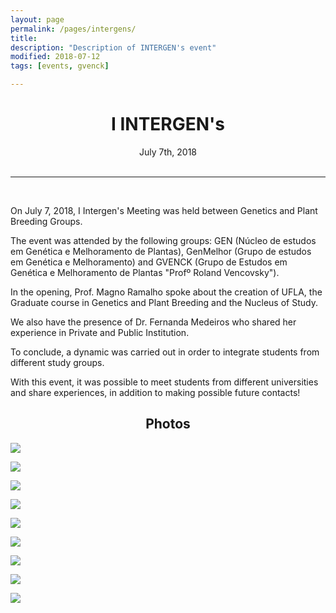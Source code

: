 ```yaml
---
layout: page
permalink: /pages/intergens/
title: 
description: "Description of INTERGEN's event"
modified: 2018-07-12
tags: [events, gvenck]

---
```


<center><h1>I INTERGEN's</h1>
July 7th, 2018
<br>
<br>
<hr>
</center>

<br>

On July 7, 2018, I Intergen's Meeting was held between Genetics and Plant Breeding Groups.  

 The event was attended by the following groups: GEN (Núcleo de estudos em Genética e Melhoramento de Plantas), GenMelhor (Grupo de estudos em Genética e Melhoramento) and GVENCK (Grupo de Estudos em Genética e Melhoramento de Plantas "Profº Roland Vencovsky").  

In the opening, Prof. Magno Ramalho spoke about the creation of UFLA, the Graduate course in Genetics and Plant Breeding and the Nucleus of Study.   

We also have the presence of Dr. Fernanda Medeiros who shared her experience in Private and Public Institution.   

To conclude, a dynamic was carried out in order to integrate students from different study groups.   

With this event, it was possible to meet students from different universities and share experiences, in addition to making possible future contacts!  

<center><h2>Photos</h2></center>

![](../images/intergens/1.jpg)

![](../images/intergens/2.jpg)

![](../images/intergens/3.jpg)

![](../images/intergens/4.jpg)

![](../images/intergens/5.jpg)

![](../images/intergens/6.jpg)

![](../images/intergens/7.jpg)

![](../images/intergens/8.jpg)

![](../images/intergens/9.jpg)


